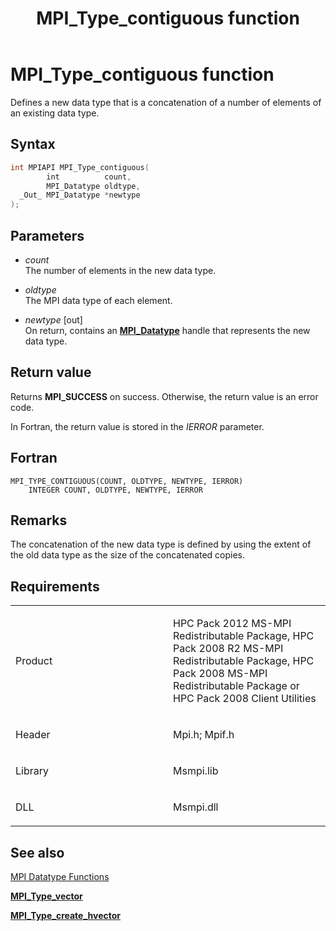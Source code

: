 ﻿---
title: MPI_Type_contiguous function
TOCTitle: MPI_Type_contiguous function
ms:assetid: f2fb753c-3f17-4308-a384-8edd8c18bacf
ms:mtpsurl: https://msdn.microsoft.com/en-us/library/Dn473485(v=VS.85)
ms:contentKeyID: 59361020
ms.date: 03/28/2018
mtps_version: v=VS.85
f1_keywords:
- MPI_TYPE_CONTIGUOUS
- mpif/MPI_Type_contiguous
- mpi/MPI_TYPE_CONTIGUOUS
dev_langs:
- C++
- C
api_location:
- Msmpi.dll
api_name:
- MPI_Type_contiguous
api_type:
- DLLExport
product:
- Windows
topic_type:
- apiref
- kbSyntax
product_family_name: VS
ROBOTS: INDEX,FOLLOW
---

# MPI\_Type\_contiguous function

Defines a new data type that is a concatenation of a number of elements of an existing data type.

## Syntax

``` c++
int MPIAPI MPI_Type_contiguous(
        int          count,
        MPI_Datatype oldtype,
  _Out_ MPI_Datatype *newtype
);
```

## Parameters

  - *count*  
    The number of elements in the new data type.

  - *oldtype*  
    The MPI data type of each element.

  - *newtype* \[out\]  
    On return, contains an [**MPI\_Datatype**](mpi-datatype-enumeration.md) handle that represents the new data type.

## Return value

Returns **MPI\_SUCCESS** on success. Otherwise, the return value is an error code.

In Fortran, the return value is stored in the *IERROR* parameter.

## Fortran

    MPI_TYPE_CONTIGUOUS(COUNT, OLDTYPE, NEWTYPE, IERROR)
        INTEGER COUNT, OLDTYPE, NEWTYPE, IERROR

## Remarks

The concatenation of the new data type is defined by using the extent of the old data type as the size of the concatenated copies.

## Requirements

<table>
<colgroup>
<col style="width: 50%" />
<col style="width: 50%" />
</colgroup>
<tbody>
<tr class="odd">
<td><p>Product</p></td>
<td><p>HPC Pack 2012 MS-MPI Redistributable Package, HPC Pack 2008 R2 MS-MPI Redistributable Package, HPC Pack 2008 MS-MPI Redistributable Package or HPC Pack 2008 Client Utilities</p></td>
</tr>
<tr class="even">
<td><p>Header</p></td>
<td>Mpi.h;
Mpif.h</td>
</tr>
<tr class="odd">
<td><p>Library</p></td>
<td>Msmpi.lib</td>
</tr>
<tr class="even">
<td><p>DLL</p></td>
<td>Msmpi.dll</td>
</tr>
</tbody>
</table>


## See also

[MPI Datatype Functions](mpi-datatype-functions.md)

[**MPI\_Type\_vector**](mpi-type-vector-function.md)

[**MPI\_Type\_create\_hvector**](mpi-type-create-hvector-function.md)

